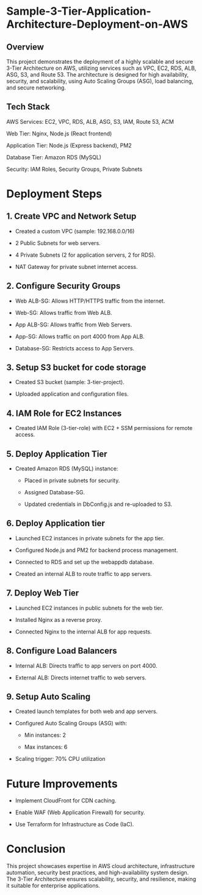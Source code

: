 # Sample-3-Tier-Application-Architecture-Deployment-on-AWS

## Overview
This project demonstrates the deployment of a highly scalable and secure 3-Tier Architecture on AWS, utilizing services such as VPC, EC2, RDS, ALB, ASG, S3, and Route 53. The architecture is designed for high availability, security, and scalability, using Auto Scaling Groups (ASG), load balancing, and secure networking.

## Tech Stack
AWS Services: EC2, VPC, RDS, ALB, ASG, S3, IAM, Route 53, ACM

Web Tier: Nginx, Node.js (React frontend)

Application Tier: Node.js (Express backend), PM2

Database Tier: Amazon RDS (MySQL)

Security: IAM Roles, Security Groups, Private Subnets

# Deployment Steps

## 1. Create VPC and Network Setup
- Created a custom VPC (sample: 192.168.0.0/16)

- 2 Public Subnets for web servers.

- 4 Private Subnets (2 for application servers, 2 for RDS).

- NAT Gateway for private subnet internet access.


## 2. Configure Security Groups

- Web ALB-SG: Allows HTTP/HTTPS traffic from the internet.

- Web-SG: Allows traffic from Web ALB.

- App ALB-SG: Allows traffic from Web Servers.

- App-SG: Allows traffic on port 4000 from App ALB.

- Database-SG: Restricts access to App Servers.

## 3. Setup S3 bucket for code storage

- Created S3 bucket (sample: 3-tier-project).
  
- Uploaded application and configuration files.

## 4. IAM Role for EC2 Instances

- Created IAM Role (3-tier-role) with EC2 + SSM permissions for remote access.

## 5. Deploy Application Tier

- Created Amazon RDS (MySQL) instance:

  - Placed in private subnets for security.

  - Assigned Database-SG.

  - Updated credentials in DbConfig.js and re-uploaded to S3.

## 6. Deploy Application tier

- Launched EC2 instances in private subnets for the app tier.

- Configured Node.js and PM2 for backend process management.

- Connected to RDS and set up the webappdb database.

- Created an internal ALB to route traffic to app servers.

## 7. Deploy Web Tier

- Launched EC2 instances in public subnets for the web tier.

- Installed Nginx as a reverse proxy.

- Connected Nginx to the internal ALB for app requests.

## 8. Configure Load Balancers

- Internal ALB: Directs traffic to app servers on port 4000.

- External ALB: Directs internet traffic to web servers.

## 9. Setup Auto Scaling

- Created launch templates for both web and app servers.

- Configured Auto Scaling Groups (ASG) with:

  - Min instances: 2

  - Max instances: 6

- Scaling trigger: 70% CPU utilization

# Future Improvements

- Implement CloudFront for CDN caching.

- Enable WAF (Web Application Firewall) for security.

- Use Terraform for Infrastructure as Code (IaC).

# Conclusion

This project showcases expertise in AWS cloud architecture, infrastructure automation, security best practices, and high-availability system design. The 3-Tier Architecture ensures scalability, security, and resilience, making it suitable for enterprise applications.





